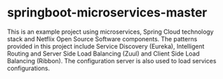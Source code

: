 # springboot-microservices-master
This is an example project using microservices, Spring Cloud technology stack and Netflix Open Source Software components. The patterns provided in this project include Service Discovery (Eureka), Intelligent Routing and Server Side Load Balancing (Zuul) and Client Side Load Balancing (Ribbon). The configuration server is also used to load services configurations.
